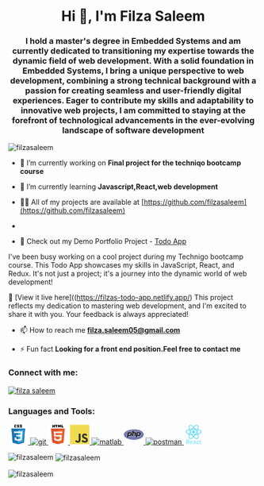 <h1 align="center">Hi 👋, I'm Filza Saleem</h1>
<h3 align="center">I hold a master's degree in Embedded Systems and am currently dedicated to transitioning my expertise towards the dynamic field of web development. With a solid foundation in Embedded Systems, I bring a unique perspective to web development, combining a strong technical background with a passion for creating seamless and user-friendly digital experiences. Eager to contribute my skills and adaptability to innovative web projects, I am committed to staying at the forefront of technological advancements in the ever-evolving landscape of software development</h3>

<p align="left"> <img src="https://komarev.com/ghpvc/?username=filzasaleem&label=Profile%20views&color=0e75b6&style=flat" alt="filzasaleem" /> </p>

- 🔭 I’m currently working on **Final project for the techniqo bootcamp course**

- 🌱 I’m currently learning **Javascript,React,web development**

- 👨‍💻 All of my projects are available at [https://github.com/filzasaleem](https://github.com/filzasaleem)
- 
- 🚀 Check out my Demo Portfolio Project - [Todo App](https://github.com/filzasaleem/Technigo_project-todos-redux/tree/main)

<p>I've been busy working on a cool project during my Technigo bootcamp course. This Todo App showcases my skills in JavaScript, React, and Redux. It's not just a project; it's a journey into the dynamic world of web development!</p>

🔗 [View it live here]((https://filzas-todo-app.netlify.app/)
This project reflects my dedication to mastering web development, and I'm excited to share it with you. Your feedback is always appreciated!

- 📫 How to reach me **filza.saleem05@gmail.com**

- ⚡ Fun fact **Looking for a front end position.Feel free to contact me**

<h3 align="left">Connect with me:</h3>
<p align="left">
<a href="https://linkedin.com/in/filza saleem" target="blank"><img align="center" src="https://raw.githubusercontent.com/rahuldkjain/github-profile-readme-generator/master/src/images/icons/Social/linked-in-alt.svg" alt="filza saleem" height="30" width="40" /></a>
</p>

<h3 align="left">Languages and Tools:</h3>
<p align="left"> <a href="https://www.w3schools.com/css/" target="_blank" rel="noreferrer"> <img src="https://raw.githubusercontent.com/devicons/devicon/master/icons/css3/css3-original-wordmark.svg" alt="css3" width="40" height="40"/> </a> <a href="https://git-scm.com/" target="_blank" rel="noreferrer"> <img src="https://www.vectorlogo.zone/logos/git-scm/git-scm-icon.svg" alt="git" width="40" height="40"/> </a> <a href="https://www.w3.org/html/" target="_blank" rel="noreferrer"> <img src="https://raw.githubusercontent.com/devicons/devicon/master/icons/html5/html5-original-wordmark.svg" alt="html5" width="40" height="40"/> </a> <a href="https://developer.mozilla.org/en-US/docs/Web/JavaScript" target="_blank" rel="noreferrer"> <img src="https://raw.githubusercontent.com/devicons/devicon/master/icons/javascript/javascript-original.svg" alt="javascript" width="40" height="40"/> </a> <a href="https://www.mathworks.com/" target="_blank" rel="noreferrer"> <img src="https://upload.wikimedia.org/wikipedia/commons/2/21/Matlab_Logo.png" alt="matlab" width="40" height="40"/> </a> <a href="https://www.php.net" target="_blank" rel="noreferrer"> <img src="https://raw.githubusercontent.com/devicons/devicon/master/icons/php/php-original.svg" alt="php" width="40" height="40"/> </a> <a href="https://postman.com" target="_blank" rel="noreferrer"> <img src="https://www.vectorlogo.zone/logos/getpostman/getpostman-icon.svg" alt="postman" width="40" height="40"/> </a> <a href="https://reactjs.org/" target="_blank" rel="noreferrer"> <img src="https://raw.githubusercontent.com/devicons/devicon/master/icons/react/react-original-wordmark.svg" alt="react" width="40" height="40"/> </a> </p>

<p><img align="left" src="https://github-readme-stats.vercel.app/api/top-langs?username=filzasaleem&show_icons=true&locale=en&layout=compact" alt="filzasaleem" /></p>

<p>&nbsp;<img align="center" src="https://github-readme-stats.vercel.app/api?username=filzasaleem&show_icons=true&locale=en" alt="filzasaleem" /></p>

<p><img align="center" src="https://github-readme-streak-stats.herokuapp.com/?user=filzasaleem&" alt="filzasaleem" /></p>

